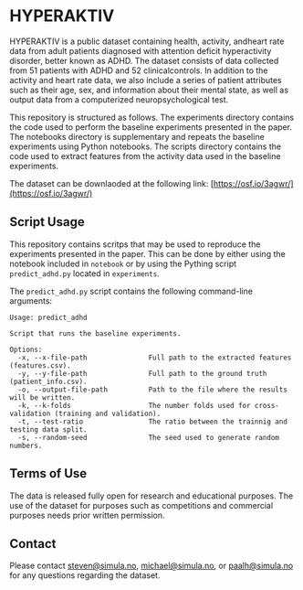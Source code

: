 # HYPERAKTIV

HYPERAKTIV is a public dataset containing health, activity, andheart rate data from adult patients diagnosed with attention deficit hyperactivity disorder, better known as ADHD. The dataset consists of data collected from 51 patients with ADHD and 52 clinicalcontrols. In addition to the activity and heart rate data, we also include a series of patient attributes such as their age, sex, and information about their mental state, as well as output data from a computerized neuropsychological test.

This repository is structured as follows. The experiments directory contains the code used to perform the baseline experiments presented in the paper. The notebooks directory is supplementary and repeats the baseline experiments using Python notebooks. The scripts directory contains the code used to extract features from the activity data used in the baseline experiments.

The dataset can be downlaoded at the following link: [https://osf.io/3agwr/](https://osf.io/3agwr/)

## Script Usage
This repository contains scritps that may be used to reproduce the experiments presented in the paper. This can be done by either using the notebook included in `notebook` or by using the Pything script `predict_adhd.py` located in `experiments`.

The `predict_adhd.py` script contains the following command-line arguments: 

```
Usage: predict_adhd

Script that runs the baseline experiments.

Options:
  -x, --x-file-path               Full path to the extracted features (features.csv).
  -y, --y-file-path               Full path to the ground truth (patient_info.csv).
  -o, --output-file-path          Path to the file where the results will be written.
  -k, --k-folds                   The number folds used for cross-validation (training and validation).
  -t, --test-ratio                The ratio between the trainnig and testing data split.
  -s, --random-seed               The seed used to generate random numbers.
```

<!-- ## Cite
If you use this dataset in your research, Please cite the following paper: -->

## Terms of Use
The data is released fully open for research and educational purposes. The use of the dataset for purposes such as competitions and commercial purposes needs prior written permission.
<!-- In all documents and papers that use or refer to the dataset or report experimental results based on HYPERAKTIV, a reference to the related article needs to be added: XXX. -->

## Contact
Please contact steven@simula.no, michael@simula.no, or paalh@simula.no for any questions regarding the dataset.
